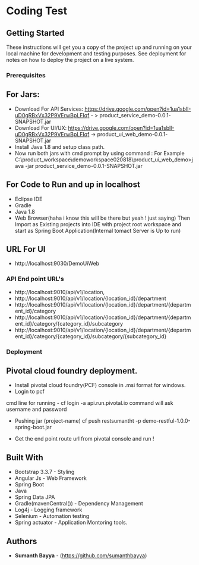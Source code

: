# Coding Test


## Getting Started

These instructions will get you a copy of the project up and running on your local machine for development and testing purposes. See deployment for notes on how to deploy the project on a live system.

### Prerequisites

## For Jars:
* Download For API Services: https://drive.google.com/open?id=1ua1sblI-uD0gRBxVx32P9VErwBpLFIqf  - > product_service_demo-0.0.1-SNAPSHOT.jar 
* Download For UI/UX: https://drive.google.com/open?id=1ua1sblI-uD0gRBxVx32P9VErwBpLFIqf -> product_ui_web_demo-0.0.1-SNAPSHOT.jar
* Install Java 1.8 and setup class path.
* Now run both jars with cmd prompt by using command : 
  For Example C:\product_workspace\demoworkspace020818\product_ui_web_demo>java -jar product_service_demo-0.0.1-SNAPSHOT.jar 

## For Code to Run and up in localhost
* Eclipse IDE
* Gradle
* Java 1.8
* Web Browser(haha i know this will be there but yeah ! just saying)
Then Import as Existing projects into IDE with project root workspace and start as Spring Boot Application(Internal tomact Server is Up to run)

## URL For UI
* http://localhost:9030/DemoUiWeb

### API End point URL's
* http://localhost:9010/api/v1/location,
* http://localhost:9010/api/v1/location/{location_id}/department
* http://localhost:9010/api/v1/location/{location_id}/department/{department_id}/category
* http://localhost:9010/api/v1/location/{location_id}/department/{department_id}/category/{category_id}/subcategory
* http://localhost:9010/api/v1/location/{location_id}/department/{department_id}/category/{category_id}/subcategory/{subcategory_id}

### Deployment
## Pivotal cloud foundry deployment.
* Install pivotal cloud foundry(PCF) console in .msi format for windows.
* Login to pcf
	
cmd line for running - cf login -a api.run.pivotal.io
command will ask username and password

* Pushing jar
			    (project-name)
  cf push restsumantht -p demo-restful-1.0.0-spring-boot.jar
 
 * Get the end point route url from pivotal console and run ! 


## Built With
* Bootstrap 3.3.7 - Styling
* Angular Js - Web Framework
* Spring Boot
* Java
* Spring Data JPA
* Gradle(mavenCentral()) - Dependency Management
* Log4j - Logging framework
* Selenium - Automation testing
* Spring actuator - Application Montoring tools.



## Authors

* **Sumanth Bayya** - (https://github.com/sumanthbayya)



